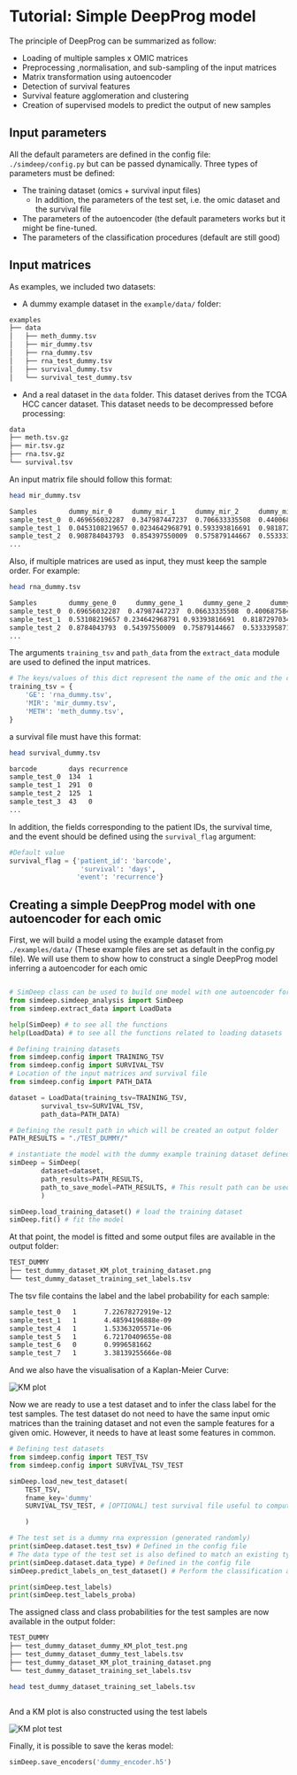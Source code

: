 # Tutorial: Simple DeepProg model

The principle of DeepProg can be summarized as follow:
* Loading of multiple samples x OMIC matrices
* Preprocessing ,normalisation, and sub-sampling of the input matrices
* Matrix transformation using autoencoder
* Detection of survival features
* Survival feature agglomeration and clustering
* Creation of supervised models to predict the output of new samples

## Input parameters

All the default parameters are defined in the config file: `./simdeep/config.py` but can be passed dynamically. Three types of parameters must be defined:
  * The training dataset (omics + survival input files)
    * In addition, the parameters of the test set, i.e. the omic dataset and the survival file
  * The parameters of the autoencoder (the default parameters works but it might be fine-tuned.
  * The parameters of the classification procedures (default are still good)


## Input matrices

As examples, we included two datasets:
* A dummy example dataset in the `example/data/` folder:
```bash
examples
├── data
│   ├── meth_dummy.tsv
│   ├── mir_dummy.tsv
│   ├── rna_dummy.tsv
│   ├── rna_test_dummy.tsv
│   ├── survival_dummy.tsv
│   └── survival_test_dummy.tsv
```

* And a real dataset in the `data` folder. This dataset derives from the TCGA HCC cancer dataset. This dataset needs to be decompressed before processing:

```bash
data
├── meth.tsv.gz
├── mir.tsv.gz
├── rna.tsv.gz
└── survival.tsv

```

An input matrix file should follow this format:

```bash
head mir_dummy.tsv

Samples        dummy_mir_0     dummy_mir_1     dummy_mir_2     dummy_mir_3 ...
sample_test_0  0.469656032287  0.347987447237  0.706633335508  0.440068758445 ...
sample_test_1  0.0453108219657 0.0234642968791 0.593393816691  0.981872970341 ...
sample_test_2  0.908784043793  0.854397550009  0.575879144667  0.553333958713 ...
...

```

Also, if multiple matrices are used as input, they must keep the sample order. For example:

```bash
head rna_dummy.tsv

Samples        dummy_gene_0     dummy_gene_1     dummy_gene_2     dummy_gene_3 ...
sample_test_0  0.69656032287  0.47987447237  0.06633335508  0.40068758445 ...
sample_test_1  0.53108219657 0.234642968791 0.93393816691  0.81872970341 ...
sample_test_2  0.8784043793  0.54397550009  0.75879144667  0.53333958713 ...
...

```

The  arguments `training_tsv` and `path_data` from the `extract_data` module are used to defined the input matrices.

```python
# The keys/values of this dict represent the name of the omic and the corresponding input matrix
training_tsv = {
    'GE': 'rna_dummy.tsv',
    'MIR': 'mir_dummy.tsv',
    'METH': 'meth_dummy.tsv',
}
```

a survival file must have this format:

```bash
head survival_dummy.tsv

barcode        days recurrence
sample_test_0  134  1
sample_test_1  291  0
sample_test_2  125  1
sample_test_3  43   0
...

```

In addition, the fields corresponding to the patient IDs, the survival time, and the event should be defined using the `survival_flag` argument:

```python
#Default value
survival_flag = {'patient_id': 'barcode',
                  'survival': 'days',
                 'event': 'recurrence'}
```

## Creating a simple DeepProg model with one autoencoder for each omic

First, we will build a model using the example dataset from `./examples/data/` (These example files are set as default in the config.py file). We will use them to show how to construct a single DeepProg model inferring a autoencoder for each omic

```python

# SimDeep class can be used to build one model with one autoencoder for each omic
from simdeep.simdeep_analysis import SimDeep
from simdeep.extract_data import LoadData

help(SimDeep) # to see all the functions
help(LoadData) # to see all the functions related to loading datasets

# Defining training datasets
from simdeep.config import TRAINING_TSV
from simdeep.config import SURVIVAL_TSV
# Location of the input matrices and survival file
from simdeep.config import PATH_DATA

dataset = LoadData(training_tsv=TRAINING_TSV,
        survival_tsv=SURVIVAL_TSV,
        path_data=PATH_DATA)

# Defining the result path in which will be created an output folder
PATH_RESULTS = "./TEST_DUMMY/"

# instantiate the model with the dummy example training dataset defined in the config file
simDeep = SimDeep(
        dataset=dataset,
        path_results=PATH_RESULTS,
        path_to_save_model=PATH_RESULTS, # This result path can be used to save the autoencoder
        )

simDeep.load_training_dataset() # load the training dataset
simDeep.fit() # fit the model
```

At that point, the model is fitted and some output files are available in the output folder:

```bash
TEST_DUMMY
├── test_dummy_dataset_KM_plot_training_dataset.png
└── test_dummy_dataset_training_set_labels.tsv
```

The tsv file contains the label and the label probability for each sample:

```bash
sample_test_0   1       7.22678272919e-12
sample_test_1   1       4.48594196888e-09
sample_test_4   1       1.53363205571e-06
sample_test_5   1       6.72170409655e-08
sample_test_6   0       0.9996581662
sample_test_7   1       3.38139255666e-08
```

And we also have the visualisation of a Kaplan-Meier Curve:

![KM plot](./img/test_dummy_dataset_KM_plot_training_dataset.png)

Now we are ready to use a test dataset and to infer the class label for the test samples.
The test dataset do not need to have the same input omic matrices than the training dataset and not even the sample features for a given omic. However, it needs to have at least some features in common.

```python
# Defining test datasets
from simdeep.config import TEST_TSV
from simdeep.config import SURVIVAL_TSV_TEST

simDeep.load_new_test_dataset(
    TEST_TSV,
    fname_key='dummy'
    SURVIVAL_TSV_TEST, # [OPTIONAL] test survival file useful to compute accuracy of test dataset

    )

# The test set is a dummy rna expression (generated randomly)
print(simDeep.dataset.test_tsv) # Defined in the config file
# The data type of the test set is also defined to match an existing type
print(simDeep.dataset.data_type) # Defined in the config file
simDeep.predict_labels_on_test_dataset() # Perform the classification analysis and label the set dataset

print(simDeep.test_labels)
print(simDeep.test_labels_proba)

```

The assigned class and class probabilities for the test samples are now available in the output folder:

```bash
TEST_DUMMY
├── test_dummy_dataset_dummy_KM_plot_test.png
├── test_dummy_dataset_dummy_test_labels.tsv
├── test_dummy_dataset_KM_plot_training_dataset.png
└── test_dummy_dataset_training_set_labels.tsv

head test_dummy_dataset_training_set_labels.tsv



```

And a KM plot is also constructed using the test labels

![KM plot test](./img/test_dummy_dataset_dummy_KM_plot_test.png)

Finally, it is possible to save the keras model:

```python
simDeep.save_encoders('dummy_encoder.h5')
```
